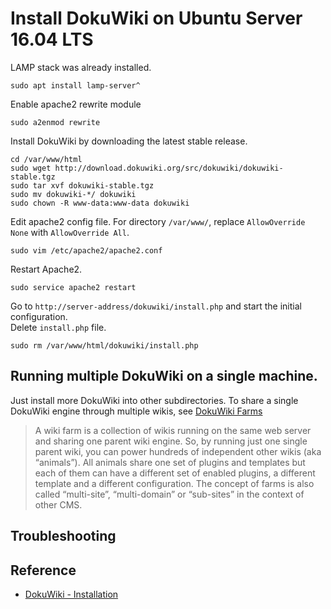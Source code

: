 # Install DokuWiki on Ubuntu Server 16.04 LTS

LAMP stack was already installed.
```shell
sudo apt install lamp-server^
```
Enable apache2 rewrite module
```shell
sudo a2enmod rewrite
```
Install DokuWiki by downloading the latest stable release.
```shell
cd /var/www/html
sudo wget http://download.dokuwiki.org/src/dokuwiki/dokuwiki-stable.tgz
sudo tar xvf dokuwiki-stable.tgz
sudo mv dokuwiki-*/ dokuwiki
sudo chown -R www-data:www-data dokuwiki
```
Edit apache2 config file. For directory `/var/www/`, replace `AllowOverride None` with `AllowOverride All`.
```shell
sudo vim /etc/apache2/apache2.conf
```
Restart Apache2.
```shell
sudo service apache2 restart
```
Go to `http://server-address/dokuwiki/install.php` and start the initial configuration.
<br>
Delete `install.php` file.
```shell
sudo rm /var/www/html/dokuwiki/install.php
```

## Running multiple DokuWiki on a single machine.
Just install more DokuWiki into other subdirectories.
To share a single DokuWiki engine through multiple wikis, see [DokuWiki Farms](https://www.dokuwiki.org/farms)
>A wiki farm is a collection of wikis running on the same web server and sharing one parent wiki engine. So, by running just one single parent wiki, you can power hundreds of independent other wikis (aka “animals”). All animals share one set of plugins and templates but each of them can have a different set of enabled plugins, a different template and a different configuration. The concept of farms is also called “multi-site”, “multi-domain” or “sub-sites” in the context of other CMS.

## Troubleshooting



## Reference
- [DokuWiki - Installation](https://www.dokuwiki.org/install)